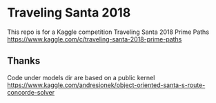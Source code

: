 # Traveling Santa 2018

This repo is for a Kaggle competition Traveling Santa 2018 Prime Paths
https://www.kaggle.com/c/traveling-santa-2018-prime-paths

## Thanks

Code under models dir are based on a public kernel https://www.kaggle.com/andresionek/object-oriented-santa-s-route-concorde-solver
